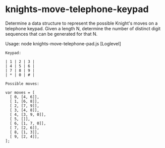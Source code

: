 # knights-move-telephone-keypad

Determine a data structure to represent the possible Knight's moves on a telephone keypad.
Given a length N, determine the number of distinct digit sequences that can be generated for that N.

Usage: node knights-move-telephone-pad.js <N> [Loglevel]

```
Keypad:

| 1 | 2 | 3 |
| 4 | 5 | 6 |
| 7 | 8 | 9 |
| * | 0 | # |
```

```
Possible moves:

var moves = [
  [ 0, [4, 6]],
  [ 1, [6, 8]],
  [ 2, [7, 9]],
  [ 3, [4, 8]],
  [ 4, [3, 9, 0]],
  [ 5, []],
  [ 6, [1, 7, 0]],
  [ 7, [2, 6]],
  [ 8, [1, 3]],
  [ 9, [2, 4]],
];
```
